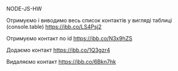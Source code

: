 NODE-JS-HW

Отримуємо і виводимо весь список контактів у вигляді таблиці (console.table)
https://ibb.co/LS4Psj2

Отримуємо контакт по id
https://ibb.co/N3x9hZS

Додаємо контакт
https://ibb.co/1Q3gzr4

Видаляємо контакт
https://ibb.co/6Bkn7hk
